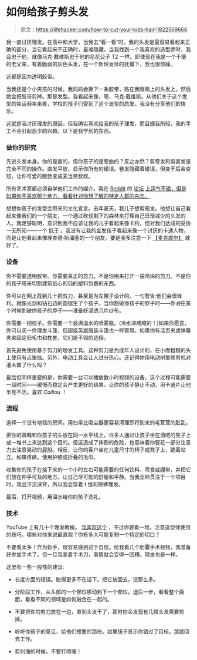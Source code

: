 # 如何给孩子剪头发

> 原文：<https://lifehacker.com/how-to-cut-your-kids-hair-1822569666>

我一直讨厌理发。在高中和大学，当我去“看一看”时，我的头发是最容易看起来正确的部分，当它看起来不正确时，最难隐藏。当我找到一个我喜欢的造型师时，我会忠于他，就像马克·戴维斯忠于他的花花公子 T2 一样。即使现在我是一个干瘪的老父亲，有着脆弱的灰色头发，在一个新理发师的抚摸下，我也很烦躁。



这都是因为透明胶带。

当我还是个小男孩的时候，我妈妈会撕下一条胶带，贴在我眼睛上的头发上。然后她会把胶带剪掉。那是发型。我看起来像，嗯，马克·戴维斯。从他们关于这个发型的笑话频率来看，学校的孩子们受到了这个发型的启发。我没有分享他们的快乐。

这就是我讨厌理发的原因。但我确实喜欢给我的孩子理发，而且据我所知，我的手工不会引起恶少的兴趣。以下是我学到的东西。

### **做你的研究**

先说头发本身。你的是直的，但你孩子的是卷曲的？反之亦然？剪卷发和剪直发是完全不同的操作。直发平放，显示你所有的错误。卷发隐藏着错误，但变干后会变短，让你可爱的鲍勃变成麦当劳叔叔。

所有艺术家都必须自学他们工作的媒介。我在 [Reddit](https://www.reddit.com/r/femalehairadvice/) 的 [论坛](https://www.reddit.com/r/curlyhair/) [上运气不错，但是如果你不喜欢那个地方，看看针对你想了解的特定人群的杂志。](https://www.reddit.com/r/malehairadvice/)

想想你孩子的发型会带来的文化宣言。去年夏天，我儿子想剪短发。他想让自己看起来像我们的一个朋友，一个通过砍伐剩下的森林来打理自己日渐减少的头发的人。我足够聪明，意识到我不应该让我的儿子看起来像卡约，但对我们达成的妥协一无所知——一个 [低于](https://en.wikipedia.org/wiki/Undercut_(hairstyle)) 。我没有让我的金发孩子看起来像一个讨厌的卡通人物，而是让他看起来像理查德·斯潘塞的一个朋友。要是我多注意一下 [【麦克摩尔】](https://www.aol.com/article/entertainment/2017/08/15/macklemore-no-longer-has-that-fashy-haircut-that-neo-nazis-like/23078526/) 就好了。

### **设备**

你不需要透明胶带。你需要真正的剪刀。不是你用来打开一袋鸡块的剪刀。不是你的孩子用来切割建筑纸心的钝的塑料包裹的东西。

你可以在网上找到几十把剪刀，甚至是为左撇子设计的。一句警告:他们会很锋利。就像光剑和钻石边的圆锯生了个孩子。当你割破你孩子的脖子时——你*会*在某个时候割破你孩子的脖子——准备好浸透几片纱布。

你需要一把梳子。你需要一个装满温水的喷雾瓶。(冷水凉飕飕的！)如果你愿意，你可以买一件理发斗篷，但超级英雄服装斗篷也一样管用。如果你有活页夹或弹簧夹来固定旧毛巾和枕套，它们是不错的选择。

首先避免使用基于剪刀的理发工具。这种剪刀是为成年人设计的，在小而粗糙的头上使用有点笨拙。另外，电动工具会让人过分热心。还记得你用电动树篱修剪机对灌木做了什么吗？

最后但同样重要的是，你需要一台可以播放数小时视频的设备。这个过程可能需要一段时间——缓慢而稳定会产生更好的结果。让你的孩子静止不动，用卡通片让他半死不活。喜欢 *Caillou* ！

### **流程**

选择一个没有地毯的房间。用扫帚比吸尘器更容易清理即将到来的毛茸茸的脏乱。

把你的眼睛和你孩子的头放在同一水平线上。许多人通过让孩子坐在酒吧的凳子上或一堆书上来达到这个目的。但这造成了摔倒的危险，也意味着你要花一部分注意力去注意晃动的屁股。相反，让你的客户坐在儿童尺寸的椅子或凳子上，跪着站立。如果疼痛，使用护膝或折叠的毛巾。

收集你的孩子在接下来的一个小时左右可能需要的任何饮料、零食或绷带，并把它们放在伸手可及的地方。让自己尽可能的舒服和平静。当我全神贯注于一个项目时，我会汗流浃背，所以我会穿着 t 恤和短裤理发。

最后，打开视频，用温水给你的孩子洗礼。

### **技术**

YouTube 上有几十个理发教程。 [我喜欢这个](https://youtu.be/u1VO4vKpm9k?t=76) ，不过你要看一堆。注意造型师使用的技巧。哪些对你来说最直观？你有多大可能复制一个特定的切口？

不要看太多！作为新手，很容易感到过于自信。给我看几个胆囊手术视频，我准备好参加手术了。但一旦我拿着手术刀，事情就会变得一团糟。理发也是一样。

这里有一些一般性的建议:

*   长度方面的错误。脱得更多不在话下。把它放回去，没那么多。

*   分阶段工作，从头部的一个部位移动到下一个部位。退后一步，看看整个画面，看看不同的领域是如何融合在一起的。

*   不要把你的剪刀放在一边，直到头发干了，那时你会发现有几缕头发需要剪掉。
*   听听你孩子的意见，给他们想要的那份。如果镜子显示你错过了目标，那就回去工作。
*   剪刘海的时候，不要打喷嚏！